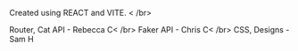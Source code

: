 Created using REACT and VITE. < /br>

Router, Cat API - Rebecca C< /br>
Faker API - Chris C< /br>
CSS, Designs - Sam H
